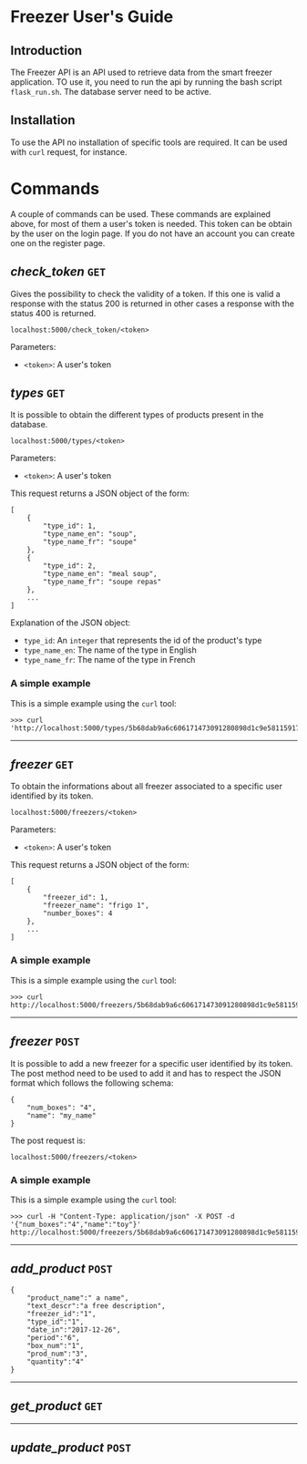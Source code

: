 Freezer User's Guide
==========================

Introduction
------------
The Freezer API is an API used to retrieve data from the smart freezer application. TO use it,
you need to run the api by running the bash script `flask_run.sh`.
The database server need to be active.

Installation
------------
To use the API no installation of specific tools are required.
It can be used with `curl` request, for instance.

Commands
========
A couple of commands can be used. These commands are explained above, for most of them a user's token is needed.
This token can be obtain by the user on the login page. If you do not have an account you can create one on the 
register page.

*check_token* `GET`
------------------
Gives the possibility to check the validity of a token. If this one is valid
a response with the status 200 is returned in other cases a response with the status 400 is returned.
```
localhost:5000/check_token/<token>
```
Parameters:

- `<token>`: A user's token


*types* `GET`
-------------
It is possible to obtain the different types of products present in the database.
```
localhost:5000/types/<token>
```
Parameters:

- `<token>`: A user's token

This request returns a JSON object of the form:
```
[
    {
        "type_id": 1,
        "type_name_en": "soup",
        "type_name_fr": "soupe"
    },
    {
        "type_id": 2,
        "type_name_en": "meal soup",
        "type_name_fr": "soupe repas"
    },
    ...
]
```
Explanation of the  JSON object:

- `type_id`: An `integer` that represents the id of the product's type
- `type_name_en`: The name of the type in English
- `type_name_fr`: The name of the type in French

### A simple example
This is a simple example using the `curl` tool:
```
>>> curl 'http://localhost:5000/types/5b68dab9a6c606171473091280898d1c9e581159173d6ba267f3418a6573ae92'
```

---

*freezer* `GET`
------------
To obtain the informations about all freezer associated to a specific user identified by its token.
```
localhost:5000/freezers/<token>
```
Parameters:
* `<token>`: A user's token

This request returns a JSON object of the form:
```
[
    {
        "freezer_id": 1,
        "freezer_name": "frigo 1",
        "number_boxes": 4
    },
    ...
]
```
### A simple example
This is a simple example using the `curl` tool:
```
>>> curl http://localhost:5000/freezers/5b68dab9a6c606171473091280898d1c9e581159173d6ba267f3418a6573ae92
```

---

*freezer* `POST`
--------------
It is possible to add a new freezer for a specific user identified by its token.
The post method need to be used to add it and has to respect the JSON format which follows
the following schema:
```
{
    "num_boxes": "4",
    "name": "my_name"
}
```
The post request is:
```
localhost:5000/freezers/<token>
```
### A simple example
This is a simple example using the `curl` tool:
```
>>> curl -H "Content-Type: application/json" -X POST -d '{"num_boxes":"4","name":"toy"}' http://localhost:5000/freezers/5b68dab9a6c606171473091280898d1c9e581159173d6ba267f3418a6573ae92
```

---

*add\_product* `POST`
--------------------

```
{
    "product_name":" a name",
    "text_descr":"a free description",
    "freezer_id":"1",
    "type_id":"1",
    "date_in":"2017-12-26",
    "period":"6",
    "box_num":"1",
    "prod_num":"3",
    "quantity":"4"
}
```

---

*get\_product* `GET`
-------------------

---

*update\_product* `POST`
-----------------------
